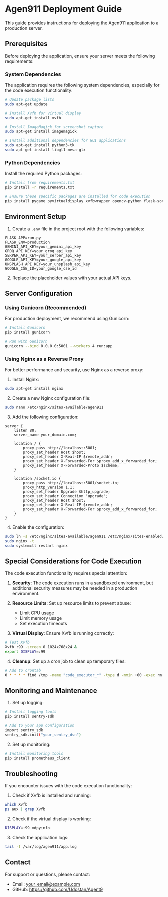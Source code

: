 # Agen911 Deployment Guide

This guide provides instructions for deploying the Agen911 application to a production server.

## Prerequisites

Before deploying the application, ensure your server meets the following requirements:

### System Dependencies

The application requires the following system dependencies, especially for the code execution functionality:

```bash
# Update package lists
sudo apt-get update

# Install Xvfb for virtual display
sudo apt-get install xvfb

# Install ImageMagick for screenshot capture
sudo apt-get install imagemagick

# Install additional dependencies for GUI applications
sudo apt-get install python3-tk
sudo apt-get install libgl1-mesa-glx
```

### Python Dependencies

Install the required Python packages:

```bash
# Install from requirements.txt
pip install -r requirements.txt

# Ensure these specific packages are installed for code execution
pip install pygame pyvirtualdisplay xvfbwrapper opencv-python flask-socketio
```

## Environment Setup

1. Create a `.env` file in the project root with the following variables:

```
FLASK_APP=run.py
FLASK_ENV=production
GEMINI_API_KEY=your_gemini_api_key
GROQ_API_KEY=your_groq_api_key
SERPER_API_KEY=your_serper_api_key
GOOGLE_API_KEY=your_google_api_key
UNSPLASH_API_KEY=your_unsplash_api_key
GOOGLE_CSE_ID=your_google_cse_id
```

2. Replace the placeholder values with your actual API keys.

## Server Configuration

### Using Gunicorn (Recommended)

For production deployment, we recommend using Gunicorn:

```bash
# Install Gunicorn
pip install gunicorn

# Run with Gunicorn
gunicorn --bind 0.0.0.0:5001 --workers 4 run:app
```

### Using Nginx as a Reverse Proxy

For better performance and security, use Nginx as a reverse proxy:

1. Install Nginx:

```bash
sudo apt-get install nginx
```

2. Create a new Nginx configuration file:

```bash
sudo nano /etc/nginx/sites-available/agen911
```

3. Add the following configuration:

```
server {
    listen 80;
    server_name your_domain.com;

    location / {
        proxy_pass http://localhost:5001;
        proxy_set_header Host $host;
        proxy_set_header X-Real-IP $remote_addr;
        proxy_set_header X-Forwarded-For $proxy_add_x_forwarded_for;
        proxy_set_header X-Forwarded-Proto $scheme;
    }

    location /socket.io {
        proxy_pass http://localhost:5001/socket.io;
        proxy_http_version 1.1;
        proxy_set_header Upgrade $http_upgrade;
        proxy_set_header Connection "upgrade";
        proxy_set_header Host $host;
        proxy_set_header X-Real-IP $remote_addr;
        proxy_set_header X-Forwarded-For $proxy_add_x_forwarded_for;
    }
}
```

4. Enable the configuration:

```bash
sudo ln -s /etc/nginx/sites-available/agen911 /etc/nginx/sites-enabled/
sudo nginx -t
sudo systemctl restart nginx
```

## Special Considerations for Code Execution

The code execution functionality requires special attention:

1. **Security**: The code execution runs in a sandboxed environment, but additional security measures may be needed in a production environment.

2. **Resource Limits**: Set up resource limits to prevent abuse:
   - Limit CPU usage
   - Limit memory usage
   - Set execution timeouts

3. **Virtual Display**: Ensure Xvfb is running correctly:

```bash
# Test Xvfb
Xvfb :99 -screen 0 1024x768x24 &
export DISPLAY=:99
```

4. **Cleanup**: Set up a cron job to clean up temporary files:

```bash
# Add to crontab
0 * * * * find /tmp -name "code_executor_*" -type d -mmin +60 -exec rm -rf {} \; 2>/dev/null
```

## Monitoring and Maintenance

1. Set up logging:

```bash
# Install logging tools
pip install sentry-sdk

# Add to your app configuration
import sentry_sdk
sentry_sdk.init("your_sentry_dsn")
```

2. Set up monitoring:

```bash
# Install monitoring tools
pip install prometheus_client
```

## Troubleshooting

If you encounter issues with the code execution functionality:

1. Check if Xvfb is installed and running:

```bash
which Xvfb
ps aux | grep Xvfb
```

2. Check if the virtual display is working:

```bash
DISPLAY=:99 xdpyinfo
```

3. Check the application logs:

```bash
tail -f /var/log/agen911/app.log
```

## Contact

For support or questions, please contact:
- Email: your_email@example.com
- GitHub: https://github.com/Udostan/Agent9
